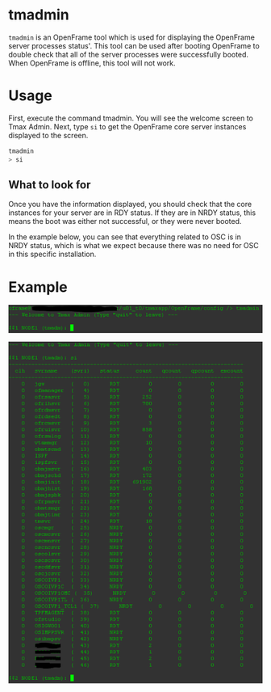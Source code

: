 # tmadmin

```tmadmin``` is an OpenFrame tool which is used for displaying the OpenFrame server processes status'. This tool can be used after booting OpenFrame to double check that all of the server processes were successfully booted. When OpenFrame is offline, this tool will not work.

# Usage

First, execute the command tmadmin. You will see the welcome screen to Tmax Admin. Next, type ```si``` to get the OpenFrame core server instances displayed to the screen.

```bash
tmadmin
> si
```
## What to look for

Once you have the information displayed, you should check that the core instances for your server are in RDY status. If they are in NRDY status, this means the boot was either not successful, or they were never booted.

In the example below, you can see that everything related to OSC is in NRDY status, which is what we expect because there was no need for OSC in this specific installation.

# Example

![alt-text](./reference_images/tmadmin_command.PNG)

![alt-text](./reference_images/tmadmin_si.PNG)